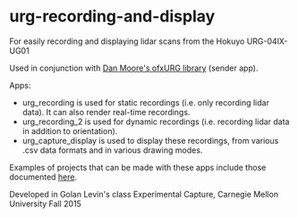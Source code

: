 # urg-recording-and-display
For easily recording and displaying lidar scans from the Hokuyo URG-04lX-UG01

Used in conjunction with [Dan Moore's ofxURG library](https://github.com/danthemellowman/ofxUrg) (sender app).

Apps:
- urg_recording is used for static recordings (i.e. only recording lidar data). It can also render real-time recordings.
- urg_recording_2 is used for dynamic recordings (i.e. recording lidar data in addition to orientation).
- urg_capture_display is used to display these recordings, from various .csv data formats and in various drawing modes.

Examples of projects that can be made with these apps include those documented [here](https://github.com/golanlevin/ExperimentalCapture/blob/master/students/benjamin/Project%203/Project%203.md).

Developed in Golan Levin's class Experimental Capture, Carnegie Mellon University Fall 2015
